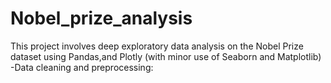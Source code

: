 # Nobel_prize_analysis
This project involves deep exploratory data analysis on the Nobel Prize dataset using Pandas,and Plotly (with minor use of Seaborn and Matplotlib)
-Data cleaning and preprocessing:
